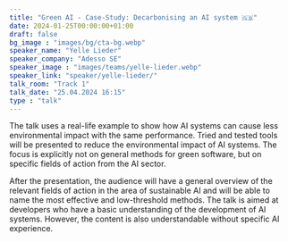 ```yaml
---
title: "Green AI - Case-Study: Decarbonising an AI system 🇬🇧"
date: 2024-01-25T00:00:00+01:00
draft: false
bg_image : "images/bg/cta-bg.webp"
speaker_name: "Yelle Lieder"
speaker_company: "Adesso SE"
speaker_image : "images/teams/yelle-lieder.webp"
speaker_link: "speaker/yelle-lieder/"
talk_room: "Track 1"
talk_date: "25.04.2024 16:15"
type : "talk"
---
```


The talk uses a real-life example to show how AI systems can cause less environmental impact with the same performance. Tried and tested tools will be presented to reduce the environmental impact of AI systems. The focus is explicitly not on general methods for green software, but on specific fields of action from the AI sector. 

After the presentation, the audience will have a general overview of the relevant fields of action in the area of sustainable AI and will be able to name the most effective and low-threshold methods. The talk is aimed at developers who have a basic understanding of the development of AI systems. However, the content is also understandable without specific AI experience.

